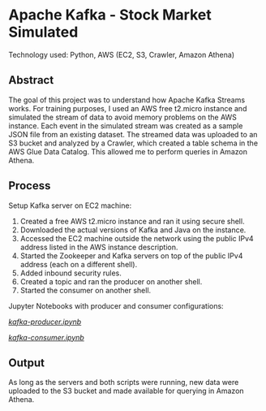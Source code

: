 # Apache Kafka - Stock Market Simulated

Technology used: Python, AWS (EC2, S3, Crawler, Amazon Athena)

## Abstract

The goal of this project was to understand how Apache Kafka Streams works. For training purposes, I used an AWS free t2.micro instance and simulated the stream of data to avoid memory problems on the AWS instance. Each event in the simulated stream was created as a sample JSON file from an existing dataset. The streamed data was uploaded to an S3 bucket and analyzed by a Crawler, which created a table schema in the AWS Glue Data Catalog. This allowed me to perform queries in Amazon Athena.

## Process

Setup Kafka server on EC2 machine:

1. Created a free AWS t2.micro instance and ran it using secure shell.  
2. Downloaded the actual versions of Kafka and Java on the instance.  
3. Accessed the EC2 machine outside the network using the public IPv4 address listed in the AWS instance description.  
4. Started the Zookeeper and Kafka servers on top of the public IPv4 address (each on a different shell).  
5. Added inbound security rules.  
6. Created a topic and ran the producer on another shell.  
7. Started the consumer on another shell.  

Jupyter Notebooks with producer and consumer configurations:

[*kafka-producer.ipynb*](https://github.com/Zandersan/Apache-Kafka/blob/main/kafka-producer.ipynb)

[*kafka-consumer.ipynb*](https://github.com/Zandersan/Apache-Kafka/blob/main/kafka-consumer.ipynb)  

## Output

As long as the servers and both scripts were running, new data were uploaded to the S3 bucket and made available for querying in Amazon Athena.
